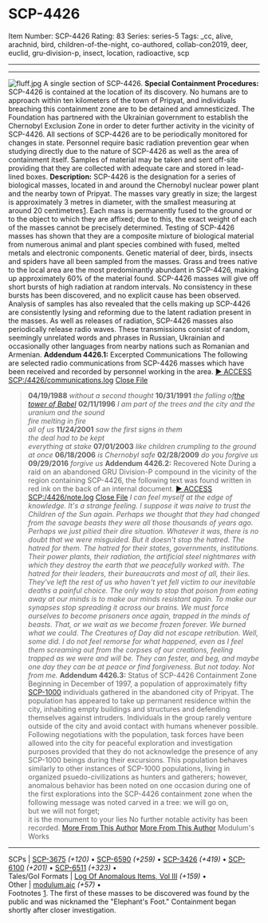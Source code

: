 # SCP-4426
Item Number: SCP-4426
Rating: 83
Series: series-5
Tags: _cc, alive, arachnid, bird, children-of-the-night, co-authored, collab-con2019, deer, euclid, gru-division-p, insect, location, radioactive, scp

---

* * *
![fluff.jpg](https://scp-wiki.wdfiles.com/local--files/scp-4426/fluff.jpg)
A single section of SCP-4426.
**Special Containment Procedures:** SCP-4426 is contained at the location of its discovery. No humans are to approach within ten kilometers of the town of Pripyat, and individuals breaching this containment zone are to be detained and amnesticized. The Foundation has partnered with the Ukrainian government to establish the Chernobyl Exclusion Zone in order to deter further activity in the vicinity of SCP-4426.
All sections of SCP-4426 are to be periodically monitored for changes in state. Personnel require basic radiation prevention gear when studying directly due to the nature of SCP-4426 as well as the area of containment itself. Samples of material may be taken and sent off-site providing that they are collected with adequate care and stored in lead-lined boxes.
**Description:** SCP-4426 is the designation for a series of biological masses, located in and around the Chernobyl nuclear power plant and the nearby town of Pripyat. The masses vary greatly in size; the largest is approximately 3 metres in diameter, with the smallest measuring at around 20 centimetres[1](javascript:;). Each mass is permanently fused to the ground or to the object to which they are affixed; due to this, the exact weight of each of the masses cannot be precisely determined.
Testing of SCP-4426 masses has shown that they are a composite mixture of biological material from numerous animal and plant species combined with fused, melted metals and electronic components. Genetic material of deer, birds, insects and spiders have all been sampled from the masses. Grass and trees native to the local area are the most predominantly abundant in SCP-4426, making up approximately 60% of the material found.
SCP-4426 masses will give off short bursts of high radiation at random intervals. No consistency in these bursts has been discovered, and no explicit cause has been observed. Analysis of samples has also revealed that the cells making up SCP-4426 are consistently lysing and reforming due to the latent radiation present in the masses.
As well as releases of radiation, SCP-4426 masses also periodically release radio waves. These transmissions consist of random, seemingly unrelated words and phrases in Russian, Ukrainian and occasionally other languages from nearby nations such as Romanian and Armenian.
**Addendum 4426.1:** Excerpted Communications
The following are selected radio communications from SCP-4426 masses which have been received and recorded by personnel working in the area.
[► ACCESS SCP:/4426/communications.log](javascript:;)
[Close File](javascript:;)
> **04/19/1988**
> _without a second thought_
> **10/31/1991**
> _the falling of[the tower of Babel](/alma-kyivshchyna)_
> **02/11/1996**
> _I am part of the trees and the city and the uranium and the sound_  
>  _fire melting in fire_  
>  _all of us_
> **11/24/2001**
> _saw the first signs in them_  
>  _the deal had to be kept_  
>  _everything at stake_
> **07/01/2003**
> _like children crumpling to the ground at once_
> **06/18/2006**
> _is Chernobyl safe_
> **02/28/2009**
> _do you forgive us_
> **09/29/2016**
> _forgive us_
**Addendum 4426.2:** Recovered Note
During a raid on an abandoned GRU Division-P compound in the vicinity of the region containing SCP-4426, the following text was found written in red ink on the back of an internal document.
[► ACCESS SCP:/4426/note.log](javascript:;)
[Close File](javascript:;)
> _I can feel myself at the edge of knowledge. It's a strange feeling._
> _I suppose it was naive to trust the Children of the Sun again. Perhaps we thought that they had changed from the savage beasts they were all those thousands of years ago. Perhaps we just pitied their dire situation. Whatever it was, there is no doubt that we were misguided._
> _But it doesn't stop the hatred. The hatred for them. The hatred for their states, governments, institutions. Their power plants, their radiation, the artificial steel nightmares with which they destroy the earth that we peacefully worked with. The hatred for their leaders, their bureaucrats and most of all, their lies._
> _They've left the rest of us who haven't yet fell victim to our inevitable deaths a painful choice. The only way to stop that poison from eating away at our minds is to make our minds resistant again. To make our synapses stop spreading it across our brains. We must force ourselves to become prisoners once again, trapped in the minds of beasts. That, or we wait as we become frozen forever._
> _We burned what we could. The Creatures of Day did not escape retribution. Well, some did. I do not feel remorse for what happened, even as I feel them screaming out from the corpses of our creations, feeling trapped as we were and will be. They can fester, and beg, and maybe one day they can be at peace or find forgiveness. But not today. Not from me._
**Addendum 4426.3:** Status of SCP-4426 Containment Zone
Beginning in December of 1997, a population of approximately fifty [SCP-1000](/scp-1000) individuals gathered in the abandoned city of Pripyat. The population has appeared to take up permanent residence within the city, inhabiting empty buildings and structures and defending themselves against intruders. Individuals in the group rarely venture outside of the city and avoid contact with humans whenever possible.
Following negotiations with the population, task forces have been allowed into the city for peaceful exploration and investigation purposes provided that they do not acknowledge the presence of any SCP-1000 beings during their excursions.
This population behaves similarly to other instances of SCP-1000 populations, living in organized psuedo-civilizations as hunters and gatherers; however, anomalous behavior has been noted on one occasion during one of the first explorations into the SCP-4426 containment zone when the following message was noted carved in a tree:
> we will go on,  
>  but we will not forget;  
>  it is the monument to your lies
No further notable activity has been recorded.
[More From This Author](javascript:;)
[More From This Author](javascript:;)
Modulum's Works  
---  
SCPs |  [SCP-3675](/scp-3675) _(+120)_ • [SCP-6590](/scp-6590) _(+259)_ • [SCP-3426](/scp-3426) _(+419)_ • [SCP-6100](/scp-6100) _(+201)_ • [SCP-6511](/scp-6511) _(+323)_ •  
Tales/GoI Formats |  [Log Of Anomalous Items, Vol III](/log-of-anomalous-items-vol-iii) _(+159)_ •  
Other |  [modulum.aic](/modulum) _(+57)_ •  
Footnotes
[1](javascript:;). The first of these masses to be discovered was found by the public and was nicknamed the "Elephant's Foot." Containment began shortly after closer investigation.